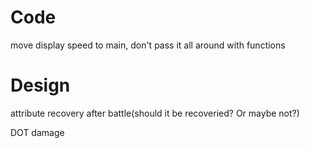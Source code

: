 # Code

move display speed to main, don't pass it all around with functions


# Design
attribute recovery after battle(should it be recoveried? Or maybe not?)

DOT damage


